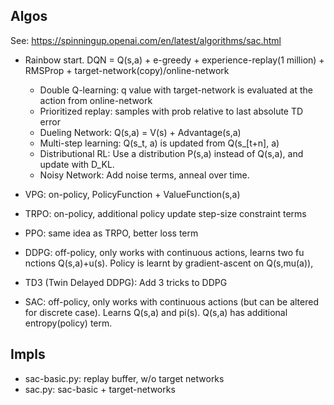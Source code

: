 

## Algos

See: https://spinningup.openai.com/en/latest/algorithms/sac.html

- Rainbow
    start. DQN = Q(s,a) + e-greedy + experience-replay(1 million) + RMSProp + target-network(copy)/online-network
    - Double Q-learning: q value with target-network is evaluated at the action from online-network
    - Prioritized replay: samples with prob relative to last absolute TD error
    - Dueling Network: Q(s,a) = V(s) + Advantage(s,a)
    - Multi-step learning: Q(s_t, a) is updated from Q(s_[t+n], a)
    - Distributional RL: Use a distribution P(s,a) instead of Q(s,a), and update with D_KL.
    - Noisy Network: Add noise terms, anneal over time.

- VPG: on-policy, PolicyFunction + ValueFunction(s,a)
- TRPO: on-policy, additional policy update step-size constraint terms 
- PPO: same idea as TRPO, better loss term
- DDPG: off-policy, only works with continuous actions, learns two fu nctions Q(s,a)+u(s). Policy is learnt by gradient-ascent on Q(s,mu(a)), 
- TD3 (Twin Delayed DDPG): Add 3 tricks to DDPG
- SAC: off-policy, only works with continuous actions (but can be altered for discrete case). Learns Q(s,a) and pi(s). Q(s,a) has additional entropy(policy) term.

## Impls
- sac-basic.py: replay buffer, w/o target networks
- sac.py: sac-basic + target-networks
